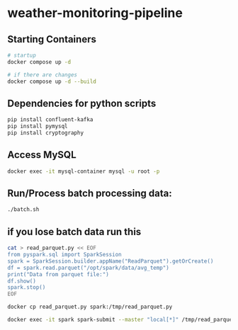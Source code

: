 # weather-monitoring-pipeline

## Starting Containers
```bash
# startup
docker compose up -d

# if there are changes
docker compose up -d --build
```
## Dependencies for python scripts
```bash
pip install confluent-kafka
pip install pymysql
pip install cryptography
```

## Access MySQL
```bash
docker exec -it mysql-container mysql -u root -p
```

## Run/Process batch processing data:
```bash
./batch.sh

```

## if you lose batch data run this
```bash
cat > read_parquet.py << EOF
from pyspark.sql import SparkSession
spark = SparkSession.builder.appName("ReadParquet").getOrCreate()
df = spark.read.parquet("/opt/spark/data/avg_temp")
print("Data from parquet file:")
df.show()
spark.stop()
EOF

docker cp read_parquet.py spark:/tmp/read_parquet.py

docker exec -it spark spark-submit --master "local[*]" /tmp/read_parquet.py
```

